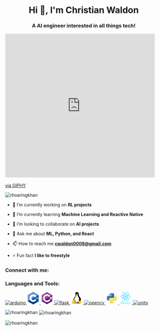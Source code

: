 <h1 align="center">Hi 👋, I'm Christian Waldon</h1>
<h3 align="center">A AI engineer interested in all things tech!</h3>
<iframe src="https://giphy.com/embed/BcecfiGFLByCs" width="480" height="462" frameBorder="0" class="giphy-embed" allowFullScreen></iframe><p><a href="https://giphy.com/gifs/ali-BcecfiGFLByCs">via GIPHY</a></p>

<p align="left"> <img src="https://komarev.com/ghpvc/?username=rhoaringkhan&label=Profile%20views&color=0e75b6&style=flat" alt="rhoaringkhan" /> </p>

- 🔭 I’m currently working on **RL projects**

- 🌱 I’m currently learning **Machine Learning and Reactive Native**

- 👯 I’m looking to collaborate on **AI projects**

- 💬 Ask me about **ML, Python, and React**

- 📫 How to reach me **cwaldon0009@gmail.com**

- ⚡ Fun fact **I like to freestyle**

<h3 align="left">Connect with me:</h3>
<p align="left">
</p>

<h3 align="left">Languages and Tools:</h3>
<p align="left"> <a href="https://www.arduino.cc/" target="_blank" rel="noreferrer"> <img src="https://cdn.worldvectorlogo.com/logos/arduino-1.svg" alt="arduino" width="40" height="40"/> </a> <a href="https://www.w3schools.com/cpp/" target="_blank" rel="noreferrer"> <img src="https://raw.githubusercontent.com/devicons/devicon/master/icons/cplusplus/cplusplus-original.svg" alt="cplusplus" width="40" height="40"/> </a> <a href="https://www.w3schools.com/cs/" target="_blank" rel="noreferrer"> <img src="https://raw.githubusercontent.com/devicons/devicon/master/icons/csharp/csharp-original.svg" alt="csharp" width="40" height="40"/> </a> <a href="https://flask.palletsprojects.com/" target="_blank" rel="noreferrer"> <img src="https://www.vectorlogo.zone/logos/pocoo_flask/pocoo_flask-icon.svg" alt="flask" width="40" height="40"/> </a> <a href="https://www.linux.org/" target="_blank" rel="noreferrer"> <img src="https://raw.githubusercontent.com/devicons/devicon/master/icons/linux/linux-original.svg" alt="linux" width="40" height="40"/> </a> <a href="https://opencv.org/" target="_blank" rel="noreferrer"> <img src="https://www.vectorlogo.zone/logos/opencv/opencv-icon.svg" alt="opencv" width="40" height="40"/> </a> <a href="https://www.python.org" target="_blank" rel="noreferrer"> <img src="https://raw.githubusercontent.com/devicons/devicon/master/icons/python/python-original.svg" alt="python" width="40" height="40"/> </a> <a href="https://reactjs.org/" target="_blank" rel="noreferrer"> <img src="https://raw.githubusercontent.com/devicons/devicon/master/icons/react/react-original-wordmark.svg" alt="react" width="40" height="40"/> </a> <a href="https://unity.com/" target="_blank" rel="noreferrer"> <img src="https://www.vectorlogo.zone/logos/unity3d/unity3d-icon.svg" alt="unity" width="40" height="40"/> </a> </p>

<p><img align="left" src="https://github-readme-stats.vercel.app/api/top-langs?username=rhoaringkhan&show_icons=true&locale=en&layout=compact" alt="rhoaringkhan" /></p>

<p>&nbsp;<img align="center" src="https://github-readme-stats.vercel.app/api?username=rhoaringkhan&show_icons=true&locale=en" alt="rhoaringkhan" /></p>

<p><img align="center" src="https://github-readme-streak-stats.herokuapp.com/?user=rhoaringkhan&" alt="rhoaringkhan" /></p>


